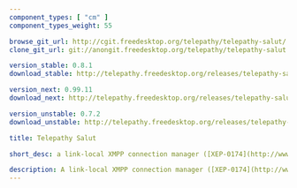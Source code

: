 ```yaml
---
component_types: [ "cm" ]
component_types_weight: 55

browse_git_url: http://cgit.freedesktop.org/telepathy/telepathy-salut/
clone_git_url: git://anongit.freedesktop.org/telepathy/telepathy-salut

version_stable: 0.8.1
download_stable: http://telepathy.freedesktop.org/releases/telepathy-salut/telepathy-salut-VERSION.tar.gz

version_next: 0.99.11
download_next: http://telepathy.freedesktop.org/releases/telepathy-salut/telepathy-salut-VERSION.tar.gz

version_unstable: 0.7.2
download_unstable: http://telepathy.freedesktop.org/releases/telepathy-salut/telepathy-salut-VERSION.tar.gz

title: Telepathy Salut

short_desc: a link-local XMPP connection manager ([XEP-0174](http://www.xmpp.org/extensions/xep-0174.html))

description: A link-local XMPP connection manager ([XEP-0174](http://www.xmpp.org/extensions/xep-0174.html))
---
```


